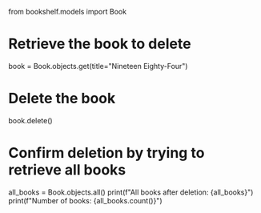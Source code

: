 from bookshelf.models import Book

# Retrieve the book to delete
book = Book.objects.get(title="Nineteen Eighty-Four")

# Delete the book
book.delete()

# Confirm deletion by trying to retrieve all books
all_books = Book.objects.all()
print(f"All books after deletion: {all_books}")
print(f"Number of books: {all_books.count()}")

